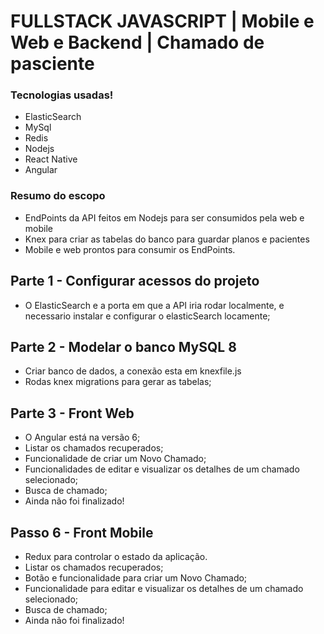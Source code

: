 # FULLSTACK JAVASCRIPT | Mobile e Web e Backend | Chamado de pasciente



### Tecnologias usadas! ###

* ElasticSearch
* MySql
* Redis
* Nodejs
* React Native
* Angular

### Resumo do escopo ###
* EndPoints da API feitos em Nodejs para ser consumidos pela web e mobile
* Knex para criar as tabelas do banco para guardar planos e pacientes
* Mobile e web prontos para consumir os EndPoints.

## Parte 1 - Configurar acessos do projeto
* O ElasticSearch e a porta em que a API iria rodar localmente, e necessario instalar e configurar o elasticSearch locamente;

## Parte 2 - Modelar o banco MySQL 8
* Criar banco de dados, a conexão esta em knexfile.js
* Rodas knex migrations para gerar as tabelas;


## Parte 3 - Front Web
* O Angular está na versão 6;
* Listar os chamados recuperados;
* Funcionalidade de criar um Novo Chamado;
* Funcionalidades de editar e visualizar os detalhes de um chamado selecionado;
* Busca de chamado;
* Ainda não foi finalizado!


## Passo 6 - Front Mobile
* Redux para controlar o estado da aplicação.
* Listar os chamados recuperados;
* Botão e funcionalidade para criar um Novo Chamado;
* Funcionalidade para editar e visualizar os detalhes de um chamado selecionado;
* Busca de chamado;
* Ainda não foi finalizado!

